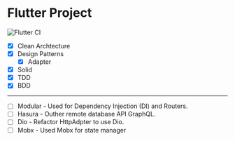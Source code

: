 # Flutter Project
 ![Flutter CI](https://github.com/DeividWillyan/Flutter-TDD_Clean-Architecture_Design-Patterns_SOLID/workflows/Flutter%20CI/badge.svg)

- [X] Clean Archtecture
- [X] Design Patterns
    - [X] Adapter
- [X] Solid
- [X] TDD
- [X] BDD
---
- [ ] Modular - Used for Dependency Injection (DI) and Routers.
- [ ] Hasura - Outher remote database API GraphQL.
- [ ] Dio - Refactor HttpAdpter to use Dio.
- [ ] Mobx - Used Mobx for state manager
